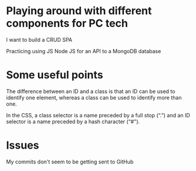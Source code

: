 # Playing around with different components for PC tech

I want to build a CRUD SPA

Practicing using JS
Node JS for an API to a MongoDB database

# Some useful points

The difference between an ID and a class is that an ID can be used to identify one element, whereas a class can be used to identify more than one.

In the CSS, a class selector is a name preceded by a full stop (“.”) and an ID selector is a name preceded by a hash character (“#").

# Issues

My commits don't seem to be getting sent to GitHub 
